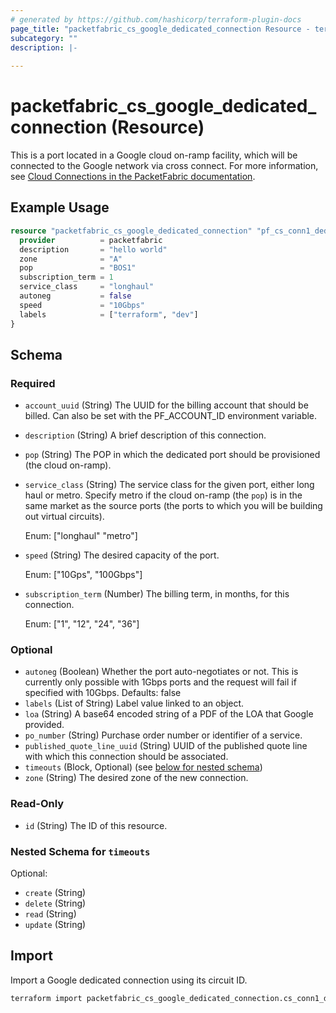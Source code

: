```yaml
---
# generated by https://github.com/hashicorp/terraform-plugin-docs
page_title: "packetfabric_cs_google_dedicated_connection Resource - terraform-provider-packetfabric"
subcategory: ""
description: |-
  
---
```


# packetfabric_cs_google_dedicated_connection (Resource)

This is a port located in a Google cloud on-ramp facility, which will be connected to the Google network via cross connect. For more information, see [Cloud Connections in the PacketFabric documentation](https://docs.packetfabric.com/cloud/).

## Example Usage

```terraform
resource "packetfabric_cs_google_dedicated_connection" "pf_cs_conn1_dedicated_google" {
  provider          = packetfabric
  description       = "hello world"
  zone              = "A"
  pop               = "BOS1"
  subscription_term = 1
  service_class     = "longhaul"
  autoneg           = false
  speed             = "10Gbps"
  labels            = ["terraform", "dev"]
}
```

<!-- schema generated by tfplugindocs -->
## Schema

### Required

- `account_uuid` (String) The UUID for the billing account that should be billed. Can also be set with the PF_ACCOUNT_ID environment variable.
- `description` (String) A brief description of this connection.
- `pop` (String) The POP in which the dedicated port should be provisioned (the cloud on-ramp).
- `service_class` (String) The service class for the given port, either long haul or metro. Specify metro if the cloud on-ramp (the `pop`) is in the same market as the source ports (the ports to which you will be building out virtual circuits).

	Enum: ["longhaul" "metro"]
- `speed` (String) The desired capacity of the port.

	Enum: ["10Gps", "100Gbps"]
- `subscription_term` (Number) The billing term, in months, for this connection.

	Enum: ["1", "12", "24", "36"]

### Optional

- `autoneg` (Boolean) Whether the port auto-negotiates or not. This is currently only possible with 1Gbps ports and the request will fail if specified with 10Gbps. Defaults: false
- `labels` (List of String) Label value linked to an object.
- `loa` (String) A base64 encoded string of a PDF of the LOA that Google provided.
- `po_number` (String) Purchase order number or identifier of a service.
- `published_quote_line_uuid` (String) UUID of the published quote line with which this connection should be associated.
- `timeouts` (Block, Optional) (see [below for nested schema](#nestedblock--timeouts))
- `zone` (String) The desired zone of the new connection.

### Read-Only

- `id` (String) The ID of this resource.

<a id="nestedblock--timeouts"></a>
### Nested Schema for `timeouts`

Optional:

- `create` (String)
- `delete` (String)
- `read` (String)
- `update` (String)




## Import

Import a Google dedicated connection using its circuit ID.

```bash
terraform import packetfabric_cs_google_dedicated_connection.cs_conn1_dedicated_google PF-CC-WDC-NYC-1726496-PF
```